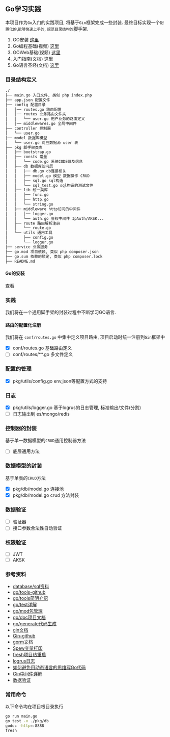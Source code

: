 ## Go学习实践

本项目作为`Go`入门的实践项目, 将基于`Gin`框架完成一些封装. 最终目标实现一个`配置化的`,`能够快速上手的`, `规范目录结构的`脚手架.

1. GO安装 [这里](https://www.jianshu.com/p/ad57228c6e6a)
2. Go编程基础(视频) [这里](https://study.163.com/course/courseMain.htm?courseId=306002)
3. GOWeb基础(视频) [这里](https://study.163.com/course/courseMain.htm?courseId=328001)
4. 入门指南(文档) [这里](https://github.com/unknwon/the-way-to-go_ZH_CN)
5. Go语言圣经(文档) [这里](https://github.com/golang-china/gopl-zh)

### 目录结构定义
```bash
./
├── main.go 入口文件, 类似 php index.php
├── app.json 配置文件
├── config 配置目录
│   │── routes.go 路由配置
│   │── routes 业务路由文件夹
│   │   └── user.go 用户业务的路由定义
│   │── middlewares.go 全局中间件
├── controller 控制器
│   └── user.go
├── model 数据库模型
│   └── user.go 对应数据源 user 表
├── pkg 脚手架类库
│   ├── bootstrap.go 
│   ├── consts 常量
│   │   └── code.go 系统CODE码及信息
│   ├── db 数据库访问层
│   │   ├── db.go db连接相关
│   │   ├── model.go 模型 数据操作 CRUD
│   │   ├── sql.go sql构造
│   │   └── sql_test.go sql构造的测试文件
│   ├── lib 统一类库
│   │   ├── func.go
│   │   ├── http.go
│   │   └── string.go
│   ├── middleware http访问的中间件
│   │   │── logger.go
│   │   └── auth.go 鉴权中间件 IpAuth/AKSK...
│   ├── route 路由解析注册
│   │   └── route.go
│   └── utils 通用工具
│       ├── config.go
│       └── logger.go
├── service 业务服务
├── go.mod 项目依赖, 类似 php composer.json
├── go.sum 依赖的锁定, 类似 php composer.lock
├── README.md
```

#### Go的安装 

[查看](https://www.jianshu.com/p/ad57228c6e6a)

### 实践

我们将在一个通用脚手架的封装过程中不断学习GO语言.

#### 路由的配置化注册

我们将在 `conf/routes.go` 中集中定义项目路由, 项目启动时统一注册到`Gin`框架中

- [x] conf/routes.go 基础路由定义
- [ ] conf/routes/**.go 多文件定义

### 配置的管理

- [x] pkg/utils/config.go env,json等配置方式的支持

### 日志

- [x] pkg/utils/logger.go 基于logrus的日志管理, 标准输出/文件(分割)
- [ ] 日志输出到 es/mongo/redis 

### 控制器的封装

基于单一数据模型的`CRUD`通用控制器方法

- [ ] 底层通用方法

### 数据模型的封装

基于单表的`CRUD`方法

- [x] pkg/db/model.go 连接池 
- [x] pkg/db/model.go crud 方法封装 

### 数据验证

- [ ] 验证器
- [ ] 接口参数合法性自动验证

### 权限验证
- [ ] JWT
- [ ] AKSK

### 参考资料
- [database/sql资料](https://segmentfault.com/a/1190000003036452)
- [go/tools-github](https://github.com/golang/tools)
- [go/tools简明介绍](https://studygolang.com/articles/11837)
- [go/test详解](http://c.biancheng.net/view/124.html)
- [go/mod包管理](https://juejin.im/post/6844903798658301960)
- [go/doc项目文档](https://wiki.jikexueyuan.com/project/go-command-tutorial/0.5.html)
- [go/generate代码生成](https://juejin.im/post/6844903923166216200)
- [gin文档](https://learnku.com/docs/gin-gonic/2019)
- [Gin-github](https://github.com/gin-gonic/gin)
- [gorm文档](http://gorm.io/zh_CN/docs/index.html)
- [Spew变量打印](https://github.com/davecgh/go-spew)
- [fresh项目热重启](https://github.com/gravityblast/fresh)
- [logrus日志](https://juejin.im/post/6844904061393698823)
- [如何避免用动态语言的思维写Go代码](https://juejin.im/post/6861048173989724173)
- [Gin中间件详解](https://juejin.im/post/6844903833164857358)
- [数据验证](https://segmentfault.com/a/1190000022541905)

### 常用命令

以下命令均在项目根目录执行

```bash
go run main.go
go test -v ./pkg/db
godoc -http=:8888
fresh
```


